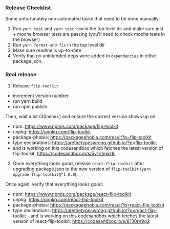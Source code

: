 ### Release Checklist

Some unfortunately non-automated tasks that need to be done manually:

1. Run `yarn test` and `yarn test:dom`  in the top level dir and make sure jest + mocha browser tests are passing (you'll need to check mocha tests in the browser)
2. Run `yarn format-and-fix` in the top level dir
3. Make sure readme is up-to-date
4. Verify that no unintended deps were added to `dependencies` in either package.json.
 
### Real release

1. Release `flip-toolkit`:
  - increment version number 
  - run yarn build
  - run npm publish

  Then, wait a bit (30mins+) and ensure the correct version shows up on:
  - npm: https://www.npmjs.com/package/flip-toolkit
  - unpkg: https://unpkg.com/flip-toolkit
  - package-phobia: https://packagephobia.com/result?p=flip-toolkit
  - type declarations: https://arethetypeswrong.github.io/?p=flip-toolkit
  - and is working on this codesandbox which fetches the latest version of flip-toolkit: https://codesandbox.io/s/5v1k1nwz8l
2. Once everything looks good, release `react-flip-toolkit` after upgrading package.json to the new version of `flip-toolkit` (`yarn upgrade flip-toolkit@^1.0.0`). 

Once again, verify that everything looks good:
   - npm: https://www.npmjs.com/package/react-flip-toolkit
   - unpkg: https://unpkg.com/react-flip-toolkit
   - package-phobia: https://packagephobia.com/result?p=react-flip-toolkit
   - type declarations: https://arethetypeswrong.github.io/?p=react-flip-toolkit
    - and is working on this codesandbox which fetches the latest version of react-flip-toolkit: https://codesandbox.io/s/8130rn9q2
